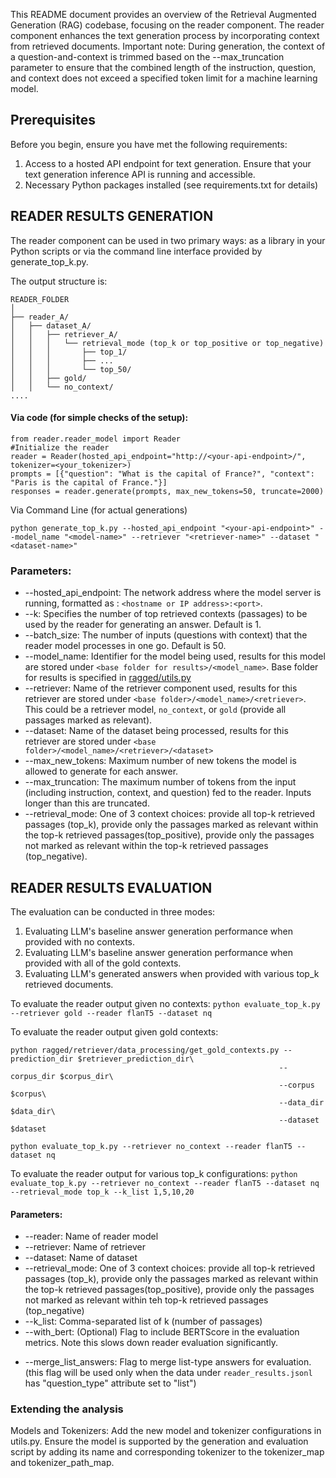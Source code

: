 This README document provides an overview of the Retrieval Augmented Generation (RAG) codebase, focusing on the reader component. The reader component enhances the text generation process by incorporating context from retrieved documents. Important note: During generation, the context of a question-and-context is trimmed based on the --max\_truncation parameter to ensure that the combined length of the instruction, question, and context does not exceed a specified token limit for a machine learning model.

## Prerequisites
Before you begin, ensure you have met the following requirements:
1.  Access to a hosted API endpoint for text generation. Ensure that your text generation inference API is running and accessible.
2.  Necessary Python packages installed (see requirements.txt for details)
    
## READER RESULTS GENERATION
The reader component can be used in two primary ways: as a library in your Python scripts or via the command line interface provided by generate\_top\_k.py.

The output structure is:
```
READER_FOLDER
│
├── reader_A/
│   ├── dataset_A/
│   │   ├── retriever_A/
│   │   │   └── retrieval_mode (top_k or top_positive or top_negative)
│   │   │       ├── top_1/
│   │   │       ├── ...
│   │   │       └── top_50/
│   │   ├── gold/
│   │   └── no_context/
....
```
#### Via code (for simple checks of the setup):
```
from reader.reader_model import Reader
#Initialize the reader
reader = Reader(hosted_api_endpoint="http://<your-api-endpoint>/", tokenizer=<your_tokenizer>)
prompts = [{"question": "What is the capital of France?", "context": "Paris is the capital of France."}]
responses = reader.generate(prompts, max_new_tokens=50, truncate=2000)
```

Via Command Line (for actual generations)
```
python generate_top_k.py --hosted_api_endpoint "<your-api-endpoint>" --model_name "<model-name>" --retriever "<retriever-name>" --dataset "<dataset-name>"
```

### Parameters:

*   \--hosted\_api\_endpoint: The network address where the model server is running, formatted as : `<hostname or IP address>:<port>`.
*   \--k: Specifies the number of top retrieved contexts (passages) to be used by the reader for generating an answer. Default is 1.
*   \--batch\_size: The number of inputs (questions with context) that the reader model processes in one go. Default is 50.
*   \--model\_name: Identifier for the model being used, results for this model are stored under `<base folder for results>/<model_name>`. Base folder for results is specified in [ragged/utils.py](https://github.com/neulab/ragged/blob/main/utils.py)
*   \--retriever: Name of the retriever component used, results for this retriever are stored under `<base folder>/<model_name>/<retriever>`. This could be a retriever model, `no_context`, or `gold` (provide all passages marked as relevant).
*   \--dataset: Name of the dataset being processed, results for this retriever are stored under `<base folder>/<model_name>/<retriever>/<dataset>`
*   \--max\_new\_tokens: Maximum number of new tokens the model is allowed to generate for each answer.
*   \--max\_truncation: The maximum number of tokens from the input (including instruction, context, and question) fed to the reader. Inputs longer than this are truncated.
*   \--retrieval\_mode: One of 3 context choices: provide all top-k retrieved passages (top_k), provide only the passages marked as relevant within the top-k retrieved passages(top_positive), provide only the passages not marked as relevant within the top-k retrieved passages (top_negative).

## READER RESULTS EVALUATION
The evaluation can be conducted in three modes: 
1. Evaluating LLM's baseline answer generation performance when provided with no contexts.
1. Evaluating LLM's baseline answer generation performance when provided with all of the gold contexts.
2. Evaluating LLM's generated answers when provided with various top\_k retrieved documents. 


To evaluate the reader output given no contexts:
`python evaluate_top_k.py --retriever gold --reader flanT5 --dataset nq`

To evaluate the reader output given gold contexts:
```
python ragged/retriever/data_processing/get_gold_contexts.py --prediction_dir $retriever_prediction_dir\
                                                            --corpus_dir $corpus_dir\
                                                            --corpus $corpus\
                                                            --data_dir $data_dir\
                                                            --dataset $dataset
```
`python evaluate_top_k.py --retriever no_context --reader flanT5 --dataset nq`

To evaluate the reader output for various top\_k configurations: 
`python evaluate_top_k.py --retriever no_context --reader flanT5 --dataset nq --retrieval_mode top_k --k_list 1,5,10,20`

#### Parameters:  
<!-- * --readers: Comma-separated list of reader names to evaluate.
* --retrievers: Comma-separated list of retriever names to evaluate.
* --datasets: Comma-separated list of datasets to evaluate. -->
* --reader: Name of reader model
* --retriever: Name of retriever
* --dataset: Name of dataset
*   \--retrieval\_mode: One of 3 context choices: provide all top-k retrieved passages (top_k), provide only the passages marked as relevant within the top-k retrieved passages(top_positive), provide only the passages not marked as relevant within teh top-k retrieved passages (top_negative)
* --k_list: Comma-separated list of k (number of passages)
* --with\_bert: (Optional) Flag to include BERTScore in the evaluation metrics. Note this slows down reader evaluation significantly.
<!-- * --only\_relevant: Evaluate only the relevant passages.
* --only\_non\_relevant: Evaluate only the non-relevant passages. -->
* --merge\_list\_answers: Flag to merge list-type answers for evaluation. (this flag will be used only when the data under `reader_results.jsonl` has "question_type" attribute set to "list")

### Extending the analysis
Models and Tokenizers: Add the new model and tokenizer configurations in utils.py. Ensure the model is supported by the generation and evaluation script by adding its name and corresponding tokenizer to the tokenizer\_map and tokenizer\_path\_map.
